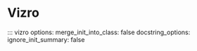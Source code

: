 # Vizro

::: vizro
    options:
      merge_init_into_class: false
      docstring_options:
        ignore_init_summary: false